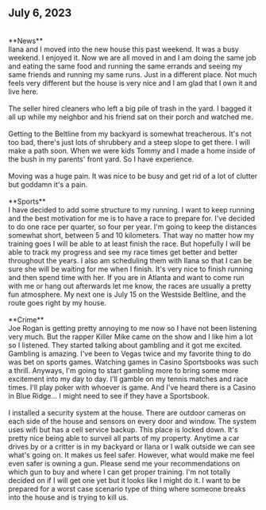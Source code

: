 ## July 6, 2023
<br>
**News**
<br>
Ilana and I moved into the new house this past weekend. It was a busy weekend. I enjoyed it. Now we are all moved in and I am doing the same job and eating the same food and running the same errands and seeing my same friends and running my same runs. Just in a different place. Not much feels very different but the house is very nice and I am glad that I own it and live here.
<br><br>
The seller hired cleaners who left a big pile of trash in the yard. I bagged it all up while my neighbor and his friend sat on their porch and watched me.
<br><br>
Getting to the Beltline from my backyard is somewhat treacherous. It's not too bad, there's just lots of shrubbery and a steep slope to get there. I will make a path soon. When we were kids Tommy and I made a home inside of the bush in my parents' front yard. So I have experience.
<br><br>
Moving was a huge pain. It was nice to be busy and get rid of a lot of clutter but goddamn it's a pain.
<br><br>
**Sports**
<br>
I have decided to add some structure to my running. I want to keep running and the best motivation for me is to have a race to prepare for. I've decided to do one race per quarter, so four per year. I'm going to keep the distances somewhat short, between 5 and 10 kilometers. That way no matter how my training goes I will be able to at least finish the race. But hopefully I will be able to track my progress and see my race times get better and better throughout the years. I also am scheduling them with Ilana so that I can be sure she will be waiting for me when I finish. It's very nice to finish running and then spend time with her. If you are in Atlanta and want to come run with me or hang out afterwards let me know, the races are usually a pretty fun atmosphere. My next one is July 15 on the Westside Beltline, and the route goes right by my house.
<br><br>
**Crime**
<br>
Joe Rogan is getting pretty annoying to me now so I have not been listening very much. But the rapper Killer Mike came on the show and I like him a lot so I listened. They started talking about gambling and it got me excited. Gambling is amazing. I've been to Vegas twice and my favorite thing to do was bet on sports games. Watching games in Casino Sportsbooks was such a thrill. Anyways, I'm going to start gambling more to bring some more excitement into my day to day. I'll gamble on my tennis matches and race times. I'll play poker with whoever is game. And I've heard there is a Casino in Blue Ridge... I might need to see if they have a Sportsbook.
<br><br>
I installed a security system at the house. There are outdoor cameras on each side of the house and sensors on every door and window. The system uses wifi but has a cell service backup. This place is locked down. It's pretty nice being able to surveil all parts of my property. Anytime a car drives by or a critter is in my backyard or Ilana or I walk outside we can see what's going on. It makes us feel safer. However, what would make me feel even safer is owning a gun. Please send me your recommendations on which gun to buy and where I can get proper training. I'm not totally decided on if I will get one yet but it looks like I might do it. I want to be prepared for a worst case scenario type of thing where someone breaks into the house and is trying to kill us.